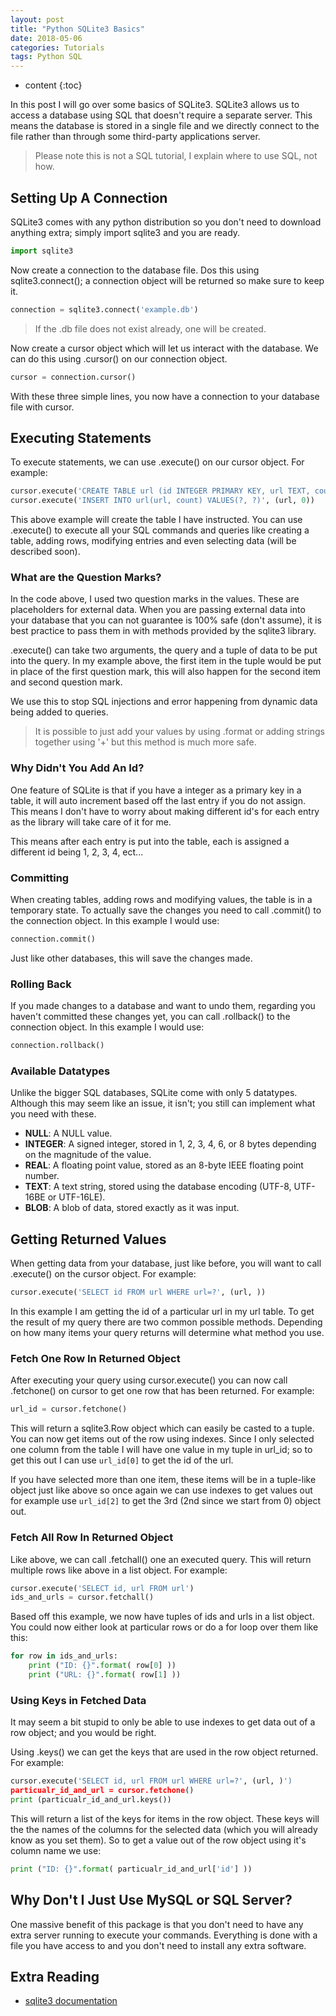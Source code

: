 ```yaml
---
layout: post
title: "Python SQLite3 Basics"
date: 2018-05-06
categories: Tutorials
tags: Python SQL
---
```


* content
{:toc}

In this post I will go over some basics of SQLite3. SQLite3 allows us to access a database using SQL that doesn't require a separate server. This means the database is stored in a single file and we directly connect to the file rather than through some third-party applications server.

<!-- more -->

> Please note this is not a SQL tutorial, I explain where to use SQL, not how.

## Setting Up A Connection
SQLite3 comes with any python distribution so you don't need to download anything extra; simply import sqlite3 and you are ready.

```python
import sqlite3
```

Now create a connection to the database file. Dos this using sqlite3.connect(); a connection object will be returned so make sure to keep it.

```python
connection = sqlite3.connect('example.db')
```

> If the .db file does not exist already, one will be created.

Now create a cursor object which will let us interact with the database. We can do this using .cursor() on our connection object.

```python
cursor = connection.cursor()
```

With these three simple lines, you now have a connection to your database file with cursor.

## Executing Statements
To execute statements, we can use .execute() on our cursor object. For example:

```python
cursor.execute('CREATE TABLE url (id INTEGER PRIMARY KEY, url TEXT, count INTEGER);')
cursor.execute('INSERT INTO url(url, count) VALUES(?, ?)', (url, 0))
```

This above example will create the table I have instructed. You can use .execute() to execute all your SQL commands and queries like creating a table, adding rows, modifying entries and even selecting data (will be described soon).

### What are the Question Marks?
In the code above, I used two question marks in the values. These are placeholders for external data. When you are passing external data into your database that you can not guarantee is 100% safe (don't assume), it is best practice to pass them in with methods provided by the sqlite3 library.

.execute() can take two arguments, the query and a tuple of data to be put into the query. In my example above, the first item in the tuple would be put in place of the first question mark, this will also happen for the second item and second question mark.

We use this to stop SQL injections and error happening from dynamic data being added to queries.

> It is possible to just add your values by using .format or adding strings together using '+' but this method is much more safe.

### Why Didn't You Add An Id?
One feature of SQLite is that if you have a integer as a primary key in a table, it will auto increment based off the last entry if you do not assign. This means I don't have to worry about making different id's for each entry as the library will take care of it for me.

This means after each entry is put into the table, each is assigned a different id being 1, 2, 3, 4, ect...

### Committing
When creating tables, adding rows and modifying values, the table is in a temporary state. To actually save the changes you need to call .commit() to the connection object. In this example I would use:

```python
connection.commit()
```

Just like other databases, this will save the changes made.

### Rolling Back
If you made changes to a database and want to undo them, regarding you haven't committed these changes yet, you can call .rollback() to the connection object. In this example I would use:

```python
connection.rollback()
```

### Available Datatypes
Unlike the bigger SQL databases, SQLite come with only 5 datatypes. Although this may seem like an issue, it isn't; you still can implement what you need with these.

- **NULL**: A NULL value.
- **INTEGER**: A signed integer, stored in 1, 2, 3, 4, 6, or 8 bytes depending on the magnitude of the value.
- **REAL**: A floating point value, stored as an 8-byte IEEE floating point number.
- **TEXT**: A text string, stored using the database encoding (UTF-8, UTF-16BE or UTF-16LE).
- **BLOB**: A blob of data, stored exactly as it was input.

## Getting Returned Values
When getting data from your database, just like before, you will want to call .execute() on the cursor object. For example:

```python
cursor.execute('SELECT id FROM url WHERE url=?', (url, ))
```

In this example I am getting the id of a particular url in my url table. To get the result of my query there are two common possible methods. Depending on how many items your query returns will determine what method you use.

### Fetch One Row In Returned Object
After executing your query using cursor.execute() you can now call .fetchone() on cursor to get one row that has been returned. For example:

```python
url_id = cursor.fetchone()
```

This will return a sqlite3.Row object which can easily be casted to a tuple. You can now get items out of the row using indexes. Since I only selected one column from the table I will have one value in my tuple in url_id; so to get this out I can use `url_id[0]` to get the id of the url.

If you have selected more than one item, these items will be in a tuple-like object just like above so once again we can use indexes to get values out for example use `url_id[2]` to get the 3rd (2nd since we start from 0) object out.

### Fetch All Row In Returned Object
Like above, we can call .fetchall() one an executed query. This will return multiple rows like above in a list object. For example:

```python
cursor.execute('SELECT id, url FROM url')
ids_and_urls = cursor.fetchall()
```

Based off this example, we now have tuples of ids and urls in a list object. You could now either look at particular rows or do a for loop over them like this:

```python
for row in ids_and_urls:
    print ("ID: {}".format( row[0] ))
    print ("URL: {}".format( row[1] ))
```

### Using Keys in Fetched Data
It may seem a bit stupid to only be able to use indexes to get data out of a row object; and you would be right.

Using .keys() we can get the keys that are used in the row object returned. For example:

```python
cursor.execute('SELECT id, url FROM url WHERE url=?', (url, )')
particualr_id_and_url = cursor.fetchone()
print (particualr_id_and_url.keys())
```

This will return a list of the keys for items in the row object. These keys will the the names of the columns for the selected data (which you will already know as you set them). So to get a value out of the row object using it's column name we use:

```python
print ("ID: {}".format( particualr_id_and_url['id'] ))
```

## Why Don't I Just Use MySQL or SQL Server?
One massive benefit of this package is that you don't need to have any extra server running to execute your commands. Everything is done with a file you have access to and you don't need to install any extra software.

## Extra Reading
 - [sqlite3 documentation](https://docs.python.org/3/library/sqlite3.html)
